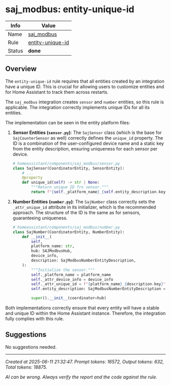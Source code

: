 # saj_modbus: entity-unique-id

| Info   | Value                                                                    |
|--------|--------------------------------------------------------------------------|
| Name   | [saj_modbus](https://www.home-assistant.io/integrations/saj_modbus/) |
| Rule   | [entity-unique-id](https://developers.home-assistant.io/docs/core/integration-quality-scale/rules/entity-unique-id)                                                     |
| Status | **done**                                                                   |

## Overview

The `entity-unique-id` rule requires that all entities created by an integration have a unique ID. This is crucial for allowing users to customize entities and for Home Assistant to track them across restarts.

The `saj_modbus` integration creates `sensor` and `number` entities, so this rule is applicable. The integration correctly implements unique IDs for all its entities.

The implementation can be seen in the entity platform files:

1.  **Sensor Entities (`sensor.py`)**:
    The `SajSensor` class (which is the base for `SajCounterSensor` as well) correctly defines the `unique_id` property. The ID is a combination of the user-configured device name and a static key from the entity description, ensuring uniqueness for each sensor per device.

    ```python
    # homeassistant/components/saj_modbus/sensor.py
    class SajSensor(CoordinatorEntity, SensorEntity):
        # ...
        @property
        def unique_id(self) -> str | None:
            """Return unique ID fro sensor."""
            return f"{self._platform_name}_{self.entity_description.key}"
    ```

2.  **Number Entities (`number.py`)**:
    The `SajNumber` class correctly sets the `_attr_unique_id` attribute in its initializer, which is the recommended approach. The structure of the ID is the same as for sensors, guaranteeing uniqueness.

    ```python
    # homeassistant/components/saj_modbus/number.py
    class SajNumber(CoordinatorEntity, NumberEntity):
        def __init__(
            self,
            platform_name: str,
            hub: SAJModbusHub,
            device_info,
            description: SajModbusNumberEntityDescription,
        ):
            """Initialize the sensor."""
            self._platform_name = platform_name
            self._attr_device_info = device_info
            self._attr_unique_id = f"{platform_name}_{description.key}"
            self.entity_description: SajModbusNumberEntityDescription = description

            super().__init__(coordinator=hub)
    ```

Both implementations correctly ensure that every entity will have a stable and unique ID within the Home Assistant instance. Therefore, the integration fully complies with this rule.

## Suggestions

No suggestions needed.

---

_Created at 2025-06-11 21:32:47. Prompt tokens: 16572, Output tokens: 632, Total tokens: 18875._

_AI can be wrong. Always verify the report and the code against the rule._
